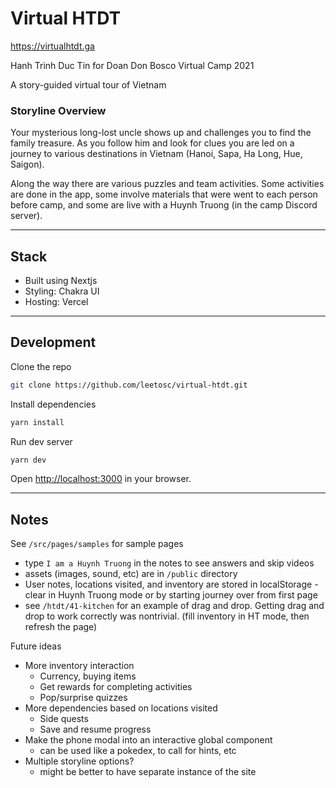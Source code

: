 # Virtual HTDT

https://virtualhtdt.ga

Hanh Trinh Duc Tin for Doan Don Bosco Virtual Camp 2021

A story-guided virtual tour of Vietnam

### Storyline Overview
Your mysterious long-lost uncle shows up and challenges you to find the family treasure. As you follow him and look for clues you are led on a journey to various destinations in Vietnam (Hanoi, Sapa, Ha Long, Hue, Saigon).

Along the way there are various puzzles and team activities. Some activities are done in the app, some involve materials that were went to each person before camp, and some are live with a Huynh Truong (in the camp Discord server).

---
## Stack
 - Built using Nextjs
 - Styling: Chakra UI
 - Hosting: Vercel 

---
## Development

Clone the repo
```bash
git clone https://github.com/leetosc/virtual-htdt.git
```
Install dependencies
```bash
yarn install
```
Run dev server
```bash
yarn dev
```

Open [http://localhost:3000](http://localhost:3000) in your browser.

---


## Notes

See `/src/pages/samples` for sample pages

- type `I am a Huynh Truong` in the notes to see answers and skip videos
- assets (images, sound, etc) are in `/public` directory
- User notes, locations visited, and inventory are stored in localStorage - clear in Huynh Truong mode or by starting journey over from first page
- see `/htdt/41-kitchen` for an example of drag and drop. Getting drag and drop to work correctly was nontrivial. (fill inventory in HT mode, then refresh the page)

Future ideas
 - More inventory interaction
   - Currency, buying items
   - Get rewards for completing activities
   - Pop/surprise quizzes
 - More dependencies based on locations visited
   - Side quests
   - Save and resume progress
 - Make the phone modal into an interactive global component
   - can be used like a pokedex, to call for hints, etc
 - Multiple storyline options?
   - might be better to have separate instance of the site
 
